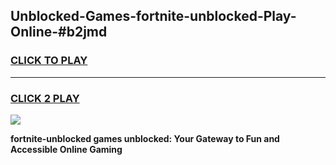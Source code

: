 
## Unblocked-Games-fortnite-unblocked-Play-Online-#b2jmd
<h3>
<a href="https://premium.freeplayer.one?title=fortnite-unblocked&ref=27F">CLICK TO PLAY</a></h3>
<hr>

<h3>
<a href="https://premium.freeplayer.one?title=fortnite-unblocked&ref=27F">CLICK 2 PLAY</a>
  
</h3>

<a href="https://premium.freeplayer.one?title=fortnite-unblocked&ref=27F"><img src="https://clearcache.store/games.png"></a>


**fortnite-unblocked games unblocked: Your Gateway to Fun and Accessible Online Gaming**
